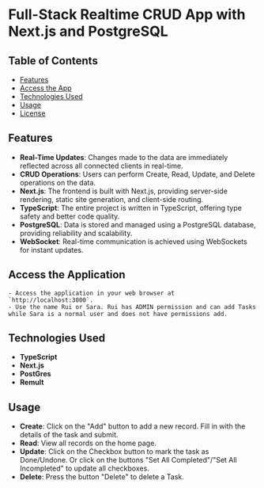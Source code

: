 # Full-Stack Realtime CRUD App with Next.js and PostgreSQL

## Table of Contents
- [Features](#features)
- [Access the App](#access-the-application)
- [Technologies Used](#technologies-used)
- [Usage](#usage)
- [License](#license)

## Features

- **Real-Time Updates**: Changes made to the data are immediately reflected across all connected clients in real-time.
- **CRUD Operations**: Users can perform Create, Read, Update, and Delete operations on the data.
- **Next.js**: The frontend is built with Next.js, providing server-side rendering, static site generation, and client-side routing.
- **TypeScript**: The entire project is written in TypeScript, offering type safety and better code quality.
- **PostgreSQL**: Data is stored and managed using a PostgreSQL database, providing reliability and scalability.
- **WebSocket**: Real-time communication is achieved using WebSockets for instant updates.


 ## Access the Application
    - Access the application in your web browser at `http://localhost:3000`.
    - Use the name Rui or Sara. Rui has ADMIN permission and can add Tasks while Sara is a normal user and does not have permissions add.


## Technologies Used

- **TypeScript**
- **Next.js**
- **PostGres**
- **Remult**


## Usage

- **Create**: Click on the "Add" button to add a new record. Fill in with the details of the task and submit.
- **Read**: View all records on the home page.
- **Update**: Click on the Checkbox button to mark the task as Done/Undone. Or click on the buttons "Set All Completed"/"Set All Incompleted" to update all checkboxes. 
- **Delete**: Press the button "Delete" to delete a Task. 
